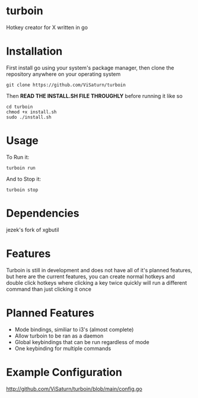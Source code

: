 # turboin
Hotkey creator for X written in go
# Installation
First install go using your system's package manager, then clone the repository anywhere on your operating system

    git clone https://github.com/ViSaturn/turboin

Then **READ THE INSTALL.SH FILE THROUGHLY** before running it like so

    cd turboin
    chmod +x install.sh
    sudo ./install.sh
    
# Usage
To Run it:

    turboin run

And to Stop it:

    turboin stop

# Dependencies
jezek's fork of xgbutil

# Features
Turboin is still in development and does not have all of it's
planned features, but here are the current features,
you can create normal hotkeys and double click hotkeys where clicking a key
twice quickly will run a different command than just clicking it once

# Planned Features
- Mode bindings, similiar to i3's (almost complete)
- Allow turboin to be ran as a daemon
- Global keybindings that can be run regardless of mode
- One keybinding for multiple commands

# Example Configuration
http://github.com/ViSaturn/turboin/blob/main/config.go
